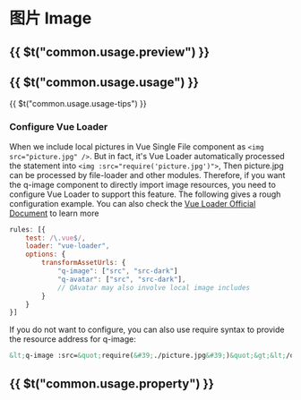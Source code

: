 # 图片 <strong>Image</strong>

## {{ $t("common.usage.preview") }}

<example></example>

## {{ $t("common.usage.usage") }}

{{ $t("common.usage.usage-tips") }}

### Configure Vue Loader

When we include local pictures in Vue Single File component as `<img src="picture.jpg" />`. But in fact, it's Vue Loader automatically processed the statement into `<img :src="require('picture.jpg')">`, Then picture.jpg can be processed by file-loader and other modules. Therefore, if you want the q-image component to directly import image resources, you need to configure Vue Loader to support this feature. The following gives a rough configuration example. You can also check the [Vue Loader Official Document](https://vue-loader.vuejs.org/guide/asset-url.html) to learn more

```javascript
rules: [{
    test: /\.vue$/,
    loader: "vue-loader",
    options: {
        transformAssetUrls: {
            "q-image": ["src", "src-dark"]
            "q-avatar": ["src", "src-dark"],
            // QAvatar may also involve local image includes
        }
    }
}]
```

If you do not want to configure, you can also use require syntax to provide the resource address for q-image:

```html
&lt;q-image :src=&quot;require(&#39;./picture.jpg&#39;)&quot;&gt;&lt;/q-image&gt;
```

## {{ $t("common.usage.property") }}

<property-block>
    <property-item
        name="src"
        definition="Image Resource (for Light Mode)"
        values="String"
    >
    </property-item>
    <property-item
        name="src-dark"
        definition="Image Resource for Dark Mode, If this attribute is not set, the image with the src attribute of 0.7 transparency is used in Dark Mode."
        values="String"
    >
    </property-item>
    <property-item
        name="mode"
        definition="Fill mode of the image, equivalent to object-fit attribute. When using this property, you need to set the width and height styles for the component."
        :values="['none', 'fill', 'cover', 'contain', 'scale-down']"
    >
    </property-item>
    <property-item
        name="lazy"
        definition="Whether to enable lazy loading. This property also can be set via global settings.defaults.image_lazy."
        defaults="false"
        values="Boolean"
    >
    </property-item>
    <property-item
        name="loading"
        definition="Image loading status, when set to true, use the built-in loading style of the component. You can also pass in custom Vue components. This property also can be set via global settings.defaults.image_loading."
        defaults="false"
        :values="[ 'true', 'false', 'VueComponent' ]"
    >
    </property-item>
    <property-item
        name="error"
        definition="Image loading failure status, when set to true, use the built-in failure style. You can also pass in custom Vue components. This property also can be set via global settings.defaults.image_error."
        defaults="false"
        :values="[ 'true', 'false', 'VueComponent' ]"
    >
    </property-item>
</property-block>